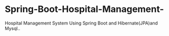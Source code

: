 # Spring-Boot-Hospital-Management-
Hospital Management System Using Spring Boot and Hibernate(JPA)and Mysql..
